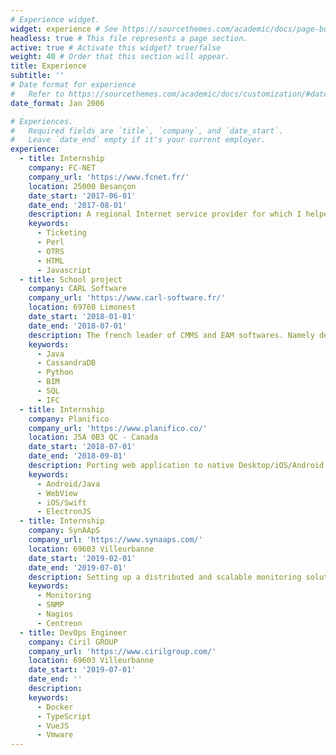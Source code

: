```yaml
---
# Experience widget.
widget: experience # See https://sourcethemes.com/academic/docs/page-builder/
headless: true # This file represents a page section.
active: true # Activate this widget? true/false
weight: 40 # Order that this section will appear.
title: Experience
subtitle: ''
# Date format for experience
#   Refer to https://sourcethemes.com/academic/docs/customization/#date-format
date_format: Jan 2006

# Experiences.
#   Required fields are `title`, `company`, and `date_start`.
#   Leave `date_end` empty if it's your current employer.
experience:
  - title: Internship
    company: FC-NET
    company_url: 'https://www.fcnet.fr/'
    location: 25000 Besançon
    date_start: '2017-06-01'
    date_end: '2017-08-01'
    description: A regional Internet service provider for which I helped configuring, extanding the open source freeware OTRS.  
    keywords:
      - Ticketing
      - Perl
      - OTRS
      - HTML
      - Javascript
  - title: School project
    company: CARL Software
    company_url: 'https://www.carl-software.fr/'
    location: 69760 Limonest
    date_start: '2018-01-01'
    date_end: '2018-07-01'
    description: The french leader of CMMS and EAM softwares. Namely developper of CARL Source.     
    keywords:
      - Java
      - CassandraDB
      - Python
      - BIM
      - SQL
      - IFC
  - title: Internship
    company: Planifico
    company_url: 'https://www.planifico.co/'
    location: J5A 0B3 QC - Canada
    date_start: '2018-07-01'
    date_end: '2018-09-01'
    description: Porting web application to native Desktop/iOS/Android using webviews.
    keywords:
      - Android/Java
      - WebView
      - iOS/Swift
      - ElectronJS
  - title: Internship
    company: SynAApS
    company_url: 'https://www.synaaps.com/'
    location: 69603 Villeurbanne
    date_start: '2019-02-01'
    date_end: '2019-07-01'
    description: Setting up a distributed and scalable monitoring solution.
    keywords:
      - Monitoring
      - SNMP
      - Nagios
      - Centreon
  - title: DevOps Engineer
    company: Ciril GROUP
    company_url: 'https://www.cirilgroup.com/'
    location: 69603 Villeurbanne
    date_start: '2019-07-01'
    date_end: ''
    description: 
    keywords:
      - Docker
      - TypeScript
      - VueJS
      - Vmware
---
```

